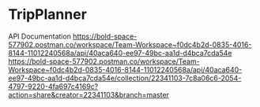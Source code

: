 # TripPlanner

API Documentation
https://bold-space-577902.postman.co/workspace/Team-Workspace~f0dc4b2d-0835-4016-8144-11012240568a/api/40aca640-ee97-49bc-aa1d-d4bca7cda54e
https://bold-space-577902.postman.co/workspace/Team-Workspace~f0dc4b2d-0835-4016-8144-11012240568a/api/40aca640-ee97-49bc-aa1d-d4bca7cda54e/collection/22341103-7c8a06c6-2054-4797-9220-4fa697c4169c?action=share&creator=22341103&branch=master
